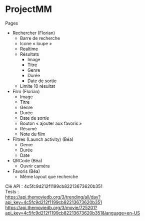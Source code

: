 # ProjectMM

Pages
- Rechercher (Florian)
  - Barre de recherche
  - Icone « loupe »
  - Realtime
  - Résultats
    - Image
    - Titre
    - Genre
    - Durée
    - Date de sortie
  - Limite 10 résultat
- Film (Florian)
  - Image 
  - Titre
  - Genre
  - Durée
  - Date de sortie
  - Bouton « ajouter aux favoris »
  - Résumé
  - Note du film
- Filtres (Launch activity) (Béa)
  - Genre 
  - Durée
  - Date
- QRCode (Béa)
  - Ouvrir caméra
- Favoris (Béa)
  - Même layout que recherche 



Clé API : 
4c5fc9d212f1199cb82213673620b351  
Tests :   
https://api.themoviedb.org/3/trending/all/day?api_key=4c5fc9d212f1199cb82213673620b351  
https://api.themoviedb.org/3/movie/725201?api_key=4c5fc9d212f1199cb82213673620b351&language=en-US  
